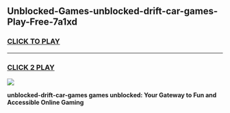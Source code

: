 
## Unblocked-Games-unblocked-drift-car-games-Play-Free-7a1xd
<h3>
<a href="https://premium76.site?title=unblocked-drift-car-games&ref=15A">CLICK TO PLAY</a></h3>
<hr>

<h3>
<a href="https://premium76.site?title=unblocked-drift-car-games&ref=15A">CLICK 2 PLAY</a>
  
</h3>

<a href="https://premium76.site?title=unblocked-drift-car-games&ref=15A"><img src="https://clearcache.store/games.png"></a>


**unblocked-drift-car-games games unblocked: Your Gateway to Fun and Accessible Online Gaming**
